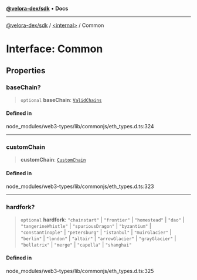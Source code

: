 [**@velora-dex/sdk**](../../README.md) • **Docs**

***

[@velora-dex/sdk](../../globals.md) / [\<internal\>](../README.md) / Common

# Interface: Common

## Properties

### baseChain?

> `optional` **baseChain**: [`ValidChains`](../type-aliases/ValidChains.md)

#### Defined in

node\_modules/web3-types/lib/commonjs/eth\_types.d.ts:324

***

### customChain

> **customChain**: [`CustomChain`](../namespaces/home_velenir-gnx570_Projects_Paraswap_paraswap-sdk_node_modules_web3-types_lib_commonjs_index/interfaces/CustomChain.md)

#### Defined in

node\_modules/web3-types/lib/commonjs/eth\_types.d.ts:323

***

### hardfork?

> `optional` **hardfork**: `"chainstart"` \| `"frontier"` \| `"homestead"` \| `"dao"` \| `"tangerineWhistle"` \| `"spuriousDragon"` \| `"byzantium"` \| `"constantinople"` \| `"petersburg"` \| `"istanbul"` \| `"muirGlacier"` \| `"berlin"` \| `"london"` \| `"altair"` \| `"arrowGlacier"` \| `"grayGlacier"` \| `"bellatrix"` \| `"merge"` \| `"capella"` \| `"shanghai"`

#### Defined in

node\_modules/web3-types/lib/commonjs/eth\_types.d.ts:325
